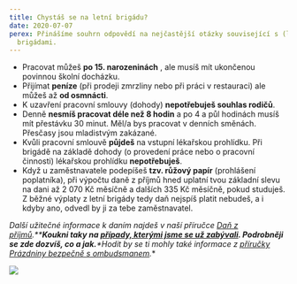 ```yaml
---
title: Chystáš se na letní brigádu?
date: 2020-07-07
perex: Přinášíme souhrn odpovědí na nejčastější otázky související s (letními)
  brigádami.
---
```

* Pracovat můžeš **po 15. narozeninách** , ale musíš mít ukončenou povinnou školní docházku.
* Přijímat **peníze** (při prodeji zmrzliny nebo při práci v restauraci) ale můžeš až **od osmnácti**.
* K uzavření pracovní smlouvy (dohody) **nepotřebuješ souhlas rodičů**.
* Denně **nesmíš pracovat déle než 8 hodin** a po 4 a půl hodinách musíš mít přestávku 30 minut. Měl/a bys pracovat v denních směnách. Přesčasy jsou mladistvým zakázané.
* Kvůli pracovní smlouvě **půjdeš** na vstupní lékařskou prohlídku. Při brigádě na základě dohody (o provedení práce nebo o pracovní činnosti) lékařskou prohlídku **nepotřebuješ**.
* Když u zaměstnavatele podepíšeš **tzv. růžový papír** (prohlášení poplatníka), při výpočtu daně z příjmů hned uplatní tvou základní slevu na dani až 2 070 Kč měsíčně a dalších 335 Kč měsíčně, pokud studuješ. Z běžné výplaty z letní brigády tedy daň nejspíš platit nebudeš, a i kdyby ano, odvedl by ji za tebe zaměstnavatel.

**Další užitečné informace k daním najdeš v naší příručce [Daň z příjmů](https://www.ochrance.cz/fileadmin/user_upload/Letaky/Dan-z-prijmu.pdf).\*\***Koukni taky na [případy, kterými jsme se už zabývali](https://deti.ochrance.cz/pripady/prace-brigady/). Podrobněji se zde dozvíš, co a jak.***\*Hodit by se ti mohly také informace z [příručky Prázdniny bezpečně s ombudsmanem](http://bit.ly/prazdninybezpecne).**

![](/media/prvni_brigada_02.png.png)
